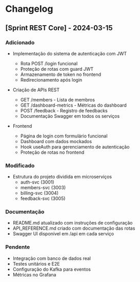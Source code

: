 # Changelog

## [Sprint REST Core] - 2024-03-15

### Adicionado
- Implementação do sistema de autenticação com JWT
  - Rota POST /login funcional
  - Proteção de rotas com guard JWT
  - Armazenamento de token no frontend
  - Redirecionamento após login

- Criação de APIs REST
  - GET /members - Lista de membros
  - GET /dashboard-metrics - Métricas do dashboard
  - POST /feedback - Registro de feedbacks
  - Documentação Swagger em todos os serviços

- Frontend
  - Página de login com formulário funcional
  - Dashboard com dados mockados
  - Hook useAuth para gerenciamento de autenticação
  - Proteção de rotas no frontend

### Modificado
- Estrutura do projeto dividida em microserviços
  - auth-svc (3001)
  - members-svc (3003)
  - billing-svc (3004)
  - feedback-svc (3005)

### Documentação
- README.md atualizado com instruções de configuração
- API_REFERENCE.md criado com documentação das rotas
- Swagger UI disponível em /api em cada serviço

### Pendente
- Integração com banco de dados real
- Testes unitários e E2E
- Configuração do Kafka para eventos
- Métricas no Grafana 